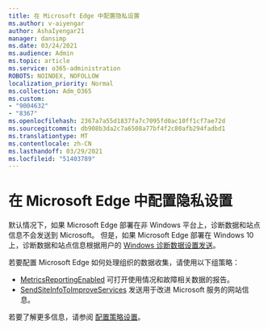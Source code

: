 ```yaml
---
title: 在 Microsoft Edge 中配置隐私设置
ms.author: v-aiyengar
author: AshaIyengar21
manager: dansimp
ms.date: 03/24/2021
ms.audience: Admin
ms.topic: article
ms.service: o365-administration
ROBOTS: NOINDEX, NOFOLLOW
localization_priority: Normal
ms.collection: Adm_O365
ms.custom:
- "9004632"
- "8367"
ms.openlocfilehash: 2367a7a55d1837fa7c7095fd0ac10ff1cf7ae72d
ms.sourcegitcommit: db908b3da2c7a6508a77bf4f2c80afb294fadbd1
ms.translationtype: MT
ms.contentlocale: zh-CN
ms.lasthandoff: 03/29/2021
ms.locfileid: "51403789"
---
```

# <a name="configure-privacy-settings-in-microsoft-edge"></a>在 Microsoft Edge 中配置隐私设置

默认情况下，如果 Microsoft Edge 部署在非 Windows 平台上，诊断数据和站点信息不会发送到 Microsoft。 但是，如果 Microsoft Edge 部署在 Windows 10 上，诊断数据和站点信息根据用户的 [Windows 诊断数据设置发送](https://go.microsoft.com/fwlink/?linkid=2132472)。

若要配置 Microsoft Edge 如何处理组织的数据收集，请使用以下组策略：
- [MetricsReportingEnabled](https://go.microsoft.com/fwlink/?linkid=2132470) 可打开使用情况和故障相关数据的报告。
- [SendSiteInfoToImproveServices](https://go.microsoft.com/fwlink/?linkid=2132470) 发送用于改进 Microsoft 服务的网站信息。

若要了解更多信息，请参阅 [配置策略设置](https://go.microsoft.com/fwlink/?linkid=2132577)。
